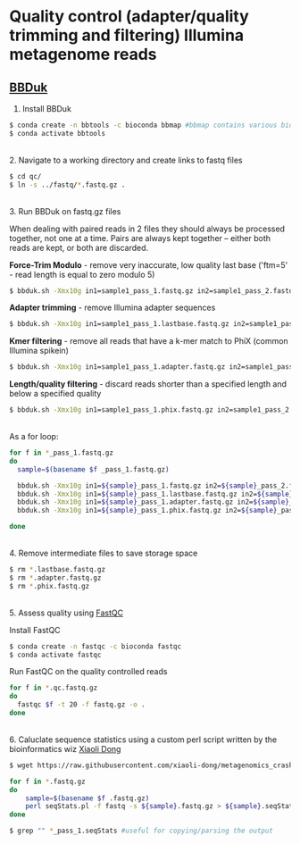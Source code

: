 # Quality control (adapter/quality trimming and filtering) Illumina metagenome reads

## [BBDuk](https://jgi.doe.gov/data-and-tools/software-tools/bbtools/bb-tools-user-guide/bbduk-guide/)

1. Install BBDuk

```bash
$ conda create -n bbtools -c bioconda bbmap #bbmap contains various bioinformatic tools including BBDuk
$ conda activate bbtools
```

\
2. Navigate to a working directory and create links to fastq files

```bash
$ cd qc/
$ ln -s ../fastq/*.fastq.gz .
```

\
3. Run BBDuk on fastq.gz files

When dealing with paired reads in 2 files they should always be processed together, not one at a time. Pairs are always kept together – either both reads are kept, or both are discarded.

**Force-Trim Modulo** - remove very inaccurate, low quality last base ('ftm=5' - read length is equal to zero modulo 5)

```bash
$ bbduk.sh -Xmx10g in1=sample1_pass_1.fastq.gz in2=sample1_pass_2.fastq.gz out1=sample1_pass_1.lastbase.fastq.gz out2=sample1_pass_2.lastbase.fastq.gz ftm=5 threads=20 >& sample1.lastbase.log.txt
```

**Adapter trimming** - remove Illumina adapter sequences

```bash
$ bbduk.sh -Xmx10g in1=sample1_pass_1.lastbase.fastq.gz in2=sample1_pass_2.lastbase.fastq.gz out1=sample1_pass_1.adapter.fastq.gz out2=sample1_pass_2.adapter.fastq.gz ref=/bbmap-39.01-0/resources/adapters.fa ktrim=r k=23 mink=11 hdist=1 tpe tbo threads=20 >& sample1.adapter.log.txt
```

**Kmer filtering** - remove all reads that have a k-mer match to PhiX (common Illumina spikein)

```bash
$ bbduk.sh -Xmx10g in1=sample1_pass_1.adapter.fastq.gz in2=sample1_pass_2.adapter.fastq.gz out1=sample1_pass_1.phix.fastq.gz out2=sample1_pass_2.phix.fastq.gz ref=/bbmap-39.01-0/resources/phix_adapters.fa.gz k=31 hdist=1 stats=sample1_stats.txt threads=20 >& $sample1.phix.log.txt
```

**Length/quality filtering** - discard reads shorter than a specified length and below a specified quality 

```bash
$ bbduk.sh -Xmx10g in1=sample1_pass_1.phix.fastq.gz in2=sample1_pass_2.phix.fastq.gz out1=sample1_pass_1.qc.fastq.gz out2=sample1_pass_2.qc.fastq.gz qtrim=rl trimq=15 minlength=30 threads=20 >& sample1.quality.log.txt
```

\
As a for loop:

```bash
for f in *_pass_1.fastq.gz
do 
  sample=$(basename $f _pass_1.fastq.gz)

  bbduk.sh -Xmx10g in1=${sample}_pass_1.fastq.gz in2=${sample}_pass_2.fastq.gz out1=${sample}_pass_1.lastbase.fastq.gz out2=${sample}_pass_2.lastbase.fastq.gz ftm=5 threads=40 >& ${sample}.lastbase.log.txt
  bbduk.sh -Xmx10g in1=${sample}_pass_1.lastbase.fastq.gz in2=${sample}_pass_2.lastbase.fastq.gz out1=${sample}_pass_1.adapter.fastq.gz out2=${sample}_pass_2.adapter.fastq.gz ref=/bbmap-39.01-0/resources/adapters.fa ktrim=r k=23 mink=11 hdist=1 tpe tbo threads=40 >& ${sample}.adapter.log.txt
  bbduk.sh -Xmx10g in1=${sample}_pass_1.adapter.fastq.gz in2=${sample}_pass_2.adapter.fastq.gz out1=${sample}_pass_1.phix.fastq.gz out2=${sample}_pass_2.phix.fastq.gz ref=/bbmap-39.01-0/resources/phix_adapters.fa.gz k=31 hdist=1 stats=${sample}_stats.txt threads=40 >& ${sample}.phix.log.txt
  bbduk.sh -Xmx10g in1=${sample}_pass_1.phix.fastq.gz in2=${sample}_pass_2.phix.fastq.gz out1=${sample}_pass_1.qc.fastq.gz out2=${sample}_pass_2.qc.fastq.gz qtrim=rl trimq=15 minlength=30 threads=40 >& ${sample}.quality.log.txt

done
```

\
  4. Remove intermediate files to save storage space

```bash
$ rm *.lastbase.fastq.gz
$ rm *.adapter.fastq.gz
$ rm *.phix.fastq.gz
```

\
5. Assess quality using [FastQC](https://www.bioinformatics.babraham.ac.uk/projects/fastqc/)

Install FastQC

```bash
$ conda create -n fastqc -c bioconda fastqc
$ conda activate fastqc
```

Run FastQC on the quality controlled reads

```bash
for f in *.qc.fastq.gz
do 
  fastqc $f -t 20 -f fastq.gz -o .
done
```

\
6. Caluclate sequence statistics using a custom perl script written by the bioinformatics wiz [Xiaoli Dong](https://github.com/xiaoli-dong)

```bash
$ wget https://raw.githubusercontent.com/xiaoli-dong/metagenomics_crash_course/master/bin/seqStats.pl

for f in *.fastq.gz
do 
	sample=$(basename $f .fastq.gz)
	perl seqStats.pl -f fastq -s ${sample}.fastq.gz > ${sample}.seqStats
done

$ grep "" *_pass_1.seqStats #useful for copying/parsing the output
```

